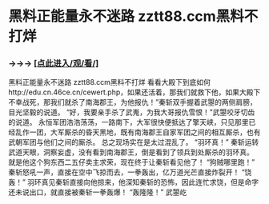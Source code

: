# 黑料正能量永不迷路 zztt88.ccm黑料不打烊

### →→→ <a href="http://3t3e.com/index.html">[点此进入/观/看/]</a>

黑料正能量永不迷路 zztt88.ccm黑料不打烊
看看大殿下到底如何http://edu.cn.46ce.cn/cewert.php，如果还活着，那我们就救下他，如果大殿下不幸战死，那我们就杀了南海郡王，为他报仇！”秦斩双手握着武曌的两侧肩膀，目光坚毅的说道。
    “好，我要亲手杀了武嵬，为我大哥报仇雪恨！”武曌咬牙切齿的说道。
    永恒军团浩浩荡荡，一路南下，大军很快便抵达了擎天峡，只见那里已经乱作一团，大军厮杀的昏天黑地，既有南海郡王自家军团之间的相互厮杀，也有武朝军团与他们之间的厮杀。
    总之现场实在是太过混乱了。
    “羽环真！”
    秦斩运转武道天眼，洞察妄虚，没有看到南海郡王，倒是看到了领兵到处厮杀的羽环真。
    就是他这个狗东西二五仔卖主求荣，现在终于让秦斩看见他了！
    “狗贼哪里跑！”
    秦斩怒吼一声，直接在空中飞掠而去，一拳轰出，亿万道光芒直接炸裂开！
    “饶轰！”
    羽环真见秦斩直接向他掠来，他深知秦斩的恐怖，因此连忙求饶，但是命字还未说出口，就直接被秦斩一拳轰爆！
    “轰隆隆！”
    武曌屹
